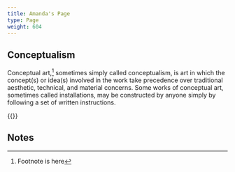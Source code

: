 ```yaml
---
title: Amanda's Page
type: Page
weight: 604
---
```

## Conceptualism
Conceptual art,[^1] sometimes simply called conceptualism, is art in which the concept(s) or idea(s) involved in the work take precedence over traditional aesthetic, technical, and material concerns. Some works of conceptual art, sometimes called installations, may be constructed by anyone simply by following a set of written instructions.

{{<q-figure-group id= "1.4,1.5">}}

## Notes

[^1]: Footnote is here
